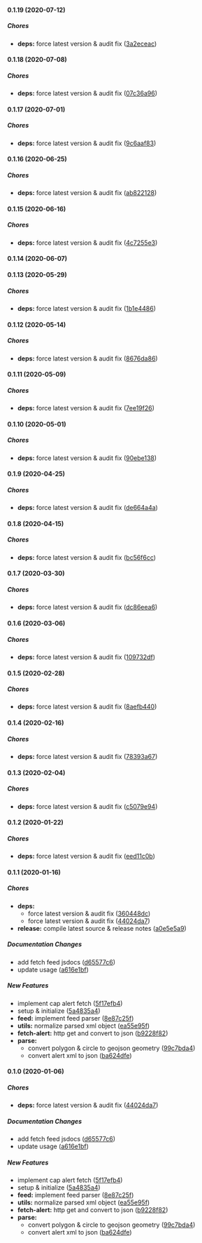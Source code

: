 #### 0.1.19 (2020-07-12)

##### Chores

* **deps:**  force latest version & audit fix ([3a2eceac](https://github.com/lykmapipo/cap-consumer/commit/3a2eceac43e33adee11443ac9b0ace71b5501ea1))

#### 0.1.18 (2020-07-08)

##### Chores

* **deps:**  force latest version & audit fix ([07c36a96](https://github.com/lykmapipo/cap-consumer/commit/07c36a9609664e6d4a8fc83543f372b14325f7c5))

#### 0.1.17 (2020-07-01)

##### Chores

* **deps:**  force latest version & audit fix ([9c6aaf83](https://github.com/lykmapipo/cap-consumer/commit/9c6aaf83e6dd65cb65318a58dce9abeb33e44321))

#### 0.1.16 (2020-06-25)

##### Chores

* **deps:**  force latest version & audit fix ([ab822128](https://github.com/lykmapipo/cap-consumer/commit/ab82212847d6c8b867f4b3832e8d7de2bd732650))

#### 0.1.15 (2020-06-16)

##### Chores

* **deps:**  force latest version & audit fix ([4c7255e3](https://github.com/lykmapipo/cap-consumer/commit/4c7255e37fd88a2cd2cb28b781a07fce5377804c))

#### 0.1.14 (2020-06-07)

#### 0.1.13 (2020-05-29)

##### Chores

* **deps:**  force latest version & audit fix ([1b1e4486](https://github.com/lykmapipo/cap-consumer/commit/1b1e4486d3cd0e5fb8b6fe001494fc0911933005))

#### 0.1.12 (2020-05-14)

##### Chores

* **deps:**  force latest version & audit fix ([8676da86](https://github.com/lykmapipo/cap-consumer/commit/8676da863e92f76aa23aec84b3cc3d123edddaf1))

#### 0.1.11 (2020-05-09)

##### Chores

* **deps:**  force latest version & audit fix ([7ee19f26](https://github.com/lykmapipo/cap-consumer/commit/7ee19f261f09fb24a95e428046e52a404d8f27c3))

#### 0.1.10 (2020-05-01)

##### Chores

* **deps:**  force latest version & audit fix ([90ebe138](https://github.com/lykmapipo/cap-consumer/commit/90ebe13878ed62dd1635976966d77b2b7377e9f8))

#### 0.1.9 (2020-04-25)

##### Chores

* **deps:**  force latest version & audit fix ([de664a4a](https://github.com/lykmapipo/cap-consumer/commit/de664a4a881a104028a617146b78f0bfbfaa5355))

#### 0.1.8 (2020-04-15)

##### Chores

* **deps:**  force latest version & audit fix ([bc56f6cc](https://github.com/lykmapipo/cap-consumer/commit/bc56f6cc3217b8440ec1895939fb838b72f5d5db))

#### 0.1.7 (2020-03-30)

##### Chores

* **deps:**  force latest version & audit fix ([dc86eea6](https://github.com/lykmapipo/cap-consumer/commit/dc86eea6a248f09bdc9f0842d4193bc6c4bfce28))

#### 0.1.6 (2020-03-06)

##### Chores

* **deps:**  force latest version & audit fix ([109732df](https://github.com/lykmapipo/cap-consumer/commit/109732df30fc3c06bc7b6fd4a00c1075ebea2b5d))

#### 0.1.5 (2020-02-28)

##### Chores

* **deps:**  force latest version & audit fix ([8aefb440](https://github.com/lykmapipo/cap-consumer/commit/8aefb44079fef54da430b40c29844a45fd6b62af))

#### 0.1.4 (2020-02-16)

##### Chores

* **deps:**  force latest version & audit fix ([78393a67](https://github.com/lykmapipo/cap-consumer/commit/78393a678959f31726a8d2df42fe9b3d052ea229))

#### 0.1.3 (2020-02-04)

##### Chores

* **deps:**  force latest version & audit fix ([c5079e94](https://github.com/lykmapipo/cap-consumer/commit/c5079e9470ceb6c2bbc526a1dcc7a3d01173a980))

#### 0.1.2 (2020-01-22)

##### Chores

* **deps:**  force latest version & audit fix ([eed11c0b](https://github.com/lykmapipo/cap-consumer/commit/eed11c0bb6b98c29789eab5d55112a39db463ede))

#### 0.1.1 (2020-01-16)

##### Chores

* **deps:**
  *  force latest version & audit fix ([360448dc](https://github.com/lykmapipo/cap-consumer/commit/360448dcb4aaddc4f4d8929b3a7bb16bae00489a))
  *  force latest version & audit fix ([44024da7](https://github.com/lykmapipo/cap-consumer/commit/44024da789aeb7649fd32e797fd93820c181f3eb))
* **release:**  compile latest source & release notes ([a0e5e5a9](https://github.com/lykmapipo/cap-consumer/commit/a0e5e5a9931d838fad64a223c74af469afbc54b0))

##### Documentation Changes

*  add fetch feed jsdocs ([d65577c6](https://github.com/lykmapipo/cap-consumer/commit/d65577c625d2242a3d877b82b55f51ac3b23026e))
*  update usage ([a616e1bf](https://github.com/lykmapipo/cap-consumer/commit/a616e1bf446ca5673d7f2030f01af919a6c77269))

##### New Features

*  implement cap alert fetch ([5f17efb4](https://github.com/lykmapipo/cap-consumer/commit/5f17efb47475b82632c8c20cdae500c4174089ec))
*  setup & initialize ([5a4835a4](https://github.com/lykmapipo/cap-consumer/commit/5a4835a455ddb89662063841cae5922ba6da7104))
* **feed:**  implement feed parser ([8e87c25f](https://github.com/lykmapipo/cap-consumer/commit/8e87c25f2c05ce7ae840b3e4078312f941b7400c))
* **utils:**  normalize parsed xml object ([ea55e95f](https://github.com/lykmapipo/cap-consumer/commit/ea55e95f862972c9da169c8079c4bdd64db24a9b))
* **fetch-alert:**  http get and convert to json ([b9228f82](https://github.com/lykmapipo/cap-consumer/commit/b9228f82559816ecdbe74e0f832fc6a224aeb26b))
* **parse:**
  *  convert polygon & circle to geojson geometry ([99c7bda4](https://github.com/lykmapipo/cap-consumer/commit/99c7bda4bf0488e3fcd4c7fab8f32157d3f36e92))
  *  convert alert xml to json ([ba624dfe](https://github.com/lykmapipo/cap-consumer/commit/ba624dfec66035122f6a4709d0dcb3e0714aa206))

#### 0.1.0 (2020-01-06)

##### Chores

* **deps:**  force latest version & audit fix ([44024da7](https://github.com/lykmapipo/cap-consumer/commit/44024da789aeb7649fd32e797fd93820c181f3eb))

##### Documentation Changes

*  add fetch feed jsdocs ([d65577c6](https://github.com/lykmapipo/cap-consumer/commit/d65577c625d2242a3d877b82b55f51ac3b23026e))
*  update usage ([a616e1bf](https://github.com/lykmapipo/cap-consumer/commit/a616e1bf446ca5673d7f2030f01af919a6c77269))

##### New Features

*  implement cap alert fetch ([5f17efb4](https://github.com/lykmapipo/cap-consumer/commit/5f17efb47475b82632c8c20cdae500c4174089ec))
*  setup & initialize ([5a4835a4](https://github.com/lykmapipo/cap-consumer/commit/5a4835a455ddb89662063841cae5922ba6da7104))
* **feed:**  implement feed parser ([8e87c25f](https://github.com/lykmapipo/cap-consumer/commit/8e87c25f2c05ce7ae840b3e4078312f941b7400c))
* **utils:**  normalize parsed xml object ([ea55e95f](https://github.com/lykmapipo/cap-consumer/commit/ea55e95f862972c9da169c8079c4bdd64db24a9b))
* **fetch-alert:**  http get and convert to json ([b9228f82](https://github.com/lykmapipo/cap-consumer/commit/b9228f82559816ecdbe74e0f832fc6a224aeb26b))
* **parse:**
  *  convert polygon & circle to geojson geometry ([99c7bda4](https://github.com/lykmapipo/cap-consumer/commit/99c7bda4bf0488e3fcd4c7fab8f32157d3f36e92))
  *  convert alert xml to json ([ba624dfe](https://github.com/lykmapipo/cap-consumer/commit/ba624dfec66035122f6a4709d0dcb3e0714aa206))

